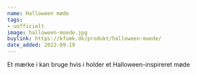 ```yaml
---
name: Halloween møde
tags:
- uofficielt
image: halloween-moede.jpg
buylink: https://kfumk.dk/produkt/halloween-moede/
date_added: 2022-09-19
---
```

Et mærke i kan bruge hvis i holder et Halloween-inspireret møde
